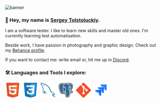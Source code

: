 ![banner](https://user-images.githubusercontent.com/118686861/209920619-90a985c4-f7b5-435b-8d7b-fa53246aaa42.jpg)

### 👋 Hey, my name is <a href="https://tolstoluckiy.github.io/personal-site/">Sergey Tolstoluckiy</a>.
I am a software tester. I like to learn new skills and master old ones. I'm currently learning test automatisation.

Beside work, I have passion in photography and graphic design. Check out my <a href="https://www.behance.net/tolstoluckiy">Behance profile</a>.

If you want to contact me: write email or, hit me up in <a href="https://discordapp.com/users/SolidSerega#3705">Discord</a>.

### :hammer_and_wrench: Languages and Tools I explore:
<div>
  <img src="https://github.com/devicons/devicon/blob/master/icons/html5/html5-original.svg" title="HTML" alt="HTML" width="50" height="50"/>&nbsp;
  <img src="https://github.com/devicons/devicon/blob/master/icons/css3/css3-original.svg" title="CSS" alt="CSS" width="50" height="50"/>&nbsp;
  <img src="https://github.com/devicons/devicon/blob/master/icons/mysql/mysql-original.svg" title="MySQL" alt="MySQL" width="50" height="50"/>&nbsp;
  <img src="https://github.com/devicons/devicon/blob/master/icons/postgresql/postgresql-original.svg" title="PostgreSQL" alt="PostgreSQL" width="50" height="50"/>&nbsp;
  <img src="https://github.com/devicons/devicon/blob/master/icons/git/git-original.svg" title="GIT" alt="GIT" width="50" height="50"/>&nbsp;
  <img src="https://github.com/devicons/devicon/blob/master/icons/jira/jira-original.svg" title="Jira" alt="Jira" width="50" height="50"/>&nbsp;
</div>
